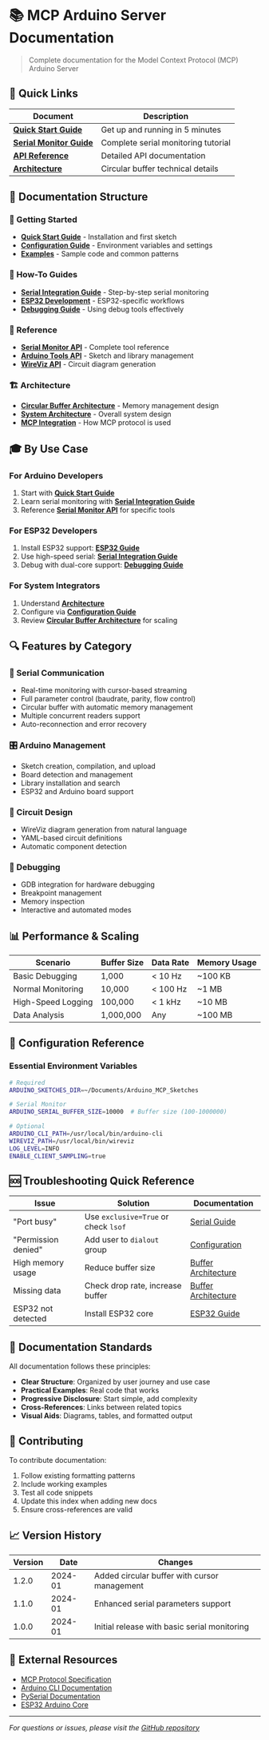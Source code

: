 # 📚 MCP Arduino Server Documentation

> Complete documentation for the Model Context Protocol (MCP) Arduino Server

## 🚀 Quick Links

| Document | Description |
|----------|-------------|
| **[Quick Start Guide](./QUICK_START.md)** | Get up and running in 5 minutes |
| **[Serial Monitor Guide](./SERIAL_INTEGRATION_GUIDE.md)** | Complete serial monitoring tutorial |
| **[API Reference](./SERIAL_MONITOR.md)** | Detailed API documentation |
| **[Architecture](./CIRCULAR_BUFFER_ARCHITECTURE.md)** | Circular buffer technical details |

## 📖 Documentation Structure

### 🎯 Getting Started
- **[Quick Start Guide](./QUICK_START.md)** - Installation and first sketch
- **[Configuration Guide](./CONFIGURATION.md)** - Environment variables and settings
- **[Examples](./EXAMPLES.md)** - Sample code and common patterns

### 🔧 How-To Guides
- **[Serial Integration Guide](./SERIAL_INTEGRATION_GUIDE.md)** - Step-by-step serial monitoring
- **[ESP32 Development](./ESP32_GUIDE.md)** - ESP32-specific workflows
- **[Debugging Guide](./DEBUGGING_GUIDE.md)** - Using debug tools effectively

### 📘 Reference
- **[Serial Monitor API](./SERIAL_MONITOR.md)** - Complete tool reference
- **[Arduino Tools API](./ARDUINO_TOOLS_API.md)** - Sketch and library management
- **[WireViz API](./WIREVIZ_API.md)** - Circuit diagram generation

### 🏗️ Architecture
- **[Circular Buffer Architecture](./CIRCULAR_BUFFER_ARCHITECTURE.md)** - Memory management design
- **[System Architecture](./ARCHITECTURE.md)** - Overall system design
- **[MCP Integration](./MCP_INTEGRATION.md)** - How MCP protocol is used

## 🎓 By Use Case

### For Arduino Developers
1. Start with **[Quick Start Guide](./QUICK_START.md)**
2. Learn serial monitoring with **[Serial Integration Guide](./SERIAL_INTEGRATION_GUIDE.md)**
3. Reference **[Serial Monitor API](./SERIAL_MONITOR.md)** for specific tools

### For ESP32 Developers
1. Install ESP32 support: **[ESP32 Guide](./ESP32_GUIDE.md)**
2. Use high-speed serial: **[Serial Integration Guide](./SERIAL_INTEGRATION_GUIDE.md#esp32-development-workflow)**
3. Debug with dual-core support: **[Debugging Guide](./DEBUGGING_GUIDE.md#esp32-debugging)**

### For System Integrators
1. Understand **[Architecture](./ARCHITECTURE.md)**
2. Configure via **[Configuration Guide](./CONFIGURATION.md)**
3. Review **[Circular Buffer Architecture](./CIRCULAR_BUFFER_ARCHITECTURE.md)** for scaling

## 🔍 Features by Category

### 📡 Serial Communication
- Real-time monitoring with cursor-based streaming
- Full parameter control (baudrate, parity, flow control)
- Circular buffer with automatic memory management
- Multiple concurrent readers support
- Auto-reconnection and error recovery

### 🎛️ Arduino Management
- Sketch creation, compilation, and upload
- Board detection and management
- Library installation and search
- ESP32 and Arduino board support

### 🔌 Circuit Design
- WireViz diagram generation from natural language
- YAML-based circuit definitions
- Automatic component detection

### 🐛 Debugging
- GDB integration for hardware debugging
- Breakpoint management
- Memory inspection
- Interactive and automated modes

## 📊 Performance & Scaling

| Scenario | Buffer Size | Data Rate | Memory Usage |
|----------|------------|-----------|--------------|
| Basic Debugging | 1,000 | < 10 Hz | ~100 KB |
| Normal Monitoring | 10,000 | < 100 Hz | ~1 MB |
| High-Speed Logging | 100,000 | < 1 kHz | ~10 MB |
| Data Analysis | 1,000,000 | Any | ~100 MB |

## 🔧 Configuration Reference

### Essential Environment Variables

```bash
# Required
ARDUINO_SKETCHES_DIR=~/Documents/Arduino_MCP_Sketches

# Serial Monitor
ARDUINO_SERIAL_BUFFER_SIZE=10000  # Buffer size (100-1000000)

# Optional
ARDUINO_CLI_PATH=/usr/local/bin/arduino-cli
WIREVIZ_PATH=/usr/local/bin/wireviz
LOG_LEVEL=INFO
ENABLE_CLIENT_SAMPLING=true
```

## 🆘 Troubleshooting Quick Reference

| Issue | Solution | Documentation |
|-------|----------|---------------|
| "Port busy" | Use `exclusive=True` or check `lsof` | [Serial Guide](./SERIAL_INTEGRATION_GUIDE.md#common-issues--solutions) |
| "Permission denied" | Add user to `dialout` group | [Configuration](./CONFIGURATION.md#permissions) |
| High memory usage | Reduce buffer size | [Buffer Architecture](./CIRCULAR_BUFFER_ARCHITECTURE.md#configuration) |
| Missing data | Check drop rate, increase buffer | [Buffer Architecture](./CIRCULAR_BUFFER_ARCHITECTURE.md#troubleshooting) |
| ESP32 not detected | Install ESP32 core | [ESP32 Guide](./ESP32_GUIDE.md) |

## 📝 Documentation Standards

All documentation follows these principles:

- **Clear Structure**: Organized by user journey and use case
- **Practical Examples**: Real code that works
- **Progressive Disclosure**: Start simple, add complexity
- **Cross-References**: Links between related topics
- **Visual Aids**: Diagrams, tables, and formatted output

## 🤝 Contributing

To contribute documentation:

1. Follow existing formatting patterns
2. Include working examples
3. Test all code snippets
4. Update this index when adding new docs
5. Ensure cross-references are valid

## 📈 Version History

| Version | Date | Changes |
|---------|------|---------|
| 1.2.0 | 2024-01 | Added circular buffer with cursor management |
| 1.1.0 | 2024-01 | Enhanced serial parameters support |
| 1.0.0 | 2024-01 | Initial release with basic serial monitoring |

## 🔗 External Resources

- [MCP Protocol Specification](https://modelcontextprotocol.io)
- [Arduino CLI Documentation](https://arduino.github.io/arduino-cli/)
- [PySerial Documentation](https://pyserial.readthedocs.io)
- [ESP32 Arduino Core](https://github.com/espressif/arduino-esp32)

---

*For questions or issues, please visit the [GitHub repository](https://github.com/evolutis/mcp-arduino-server)*